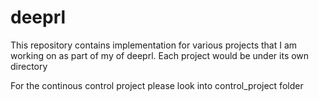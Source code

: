 # deeprl
This repository contains implementation for various projects that I am working on as part of my of deeprl. Each project would be under its own directory

For the continous control project please look into control_project folder